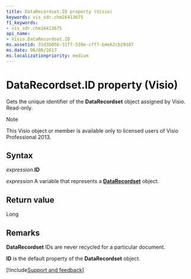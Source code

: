 ```yaml
---
title: DataRecordset.ID property (Visio)
keywords: vis_sdr.chm16413675
f1_keywords:
- vis_sdr.chm16413675
api_name:
- Visio.DataRecordset.ID
ms.assetid: 31d3b05b-31f7-538e-cff7-b4e62cb29187
ms.date: 06/08/2017
ms.localizationpriority: medium
---
```



# DataRecordset.ID property (Visio)

Gets the unique identifier of the **DataRecordset** object assigned by Visio. Read-only.

> [!NOTE] 
> This Visio object or member is available only to licensed users of Visio Professional 2013.


## Syntax

_expression_.**ID**

_expression_ A variable that represents a **[DataRecordset](Visio.DataRecordset.md)** object.


## Return value

Long


## Remarks

**DataRecordset** IDs are never recycled for a particular document.

**ID** is the default property of the **DataRecordset** object.

[!include[Support and feedback](~/includes/feedback-boilerplate.md)]